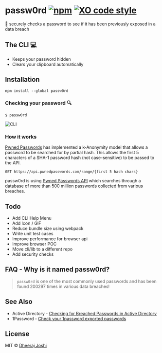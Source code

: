 # passw0rd [![npm][npm-image]][npm-url] [![XO code style][xo-image]][xo-url]

[Build Status]: [![travis][travis-image]][travis-url]
[travis-image]: https://img.shields.io/travis/djadmin/passw0rd/master.svg
[travis-url]: https://travis-ci.org/djadmin/passw0rd
[npm-image]: https://img.shields.io/npm/v/passw0rd.svg
[npm-url]: https://npmjs.org/package/passw0rd
[xo-image]: https://img.shields.io/badge/code_style-XO-5ed9c7.svg
[xo-url]: https://github.com/xojs/xo

🔑 securely checks a password to see if it has been previously exposed in a data breach

## The CLI 💻

* Keeps your password hidden
* Clears your clipboard automatically

## Installation

```npm install --global passw0rd```

### Checking your password 🔍

```$ passw0rd```

![CLI](./screenshot.png)
### How it works

[Pwned Passwords](https://www.troyhunt.com/ive-just-launched-pwned-passwords-version-2/) has implemented a k-Anonymity model that allows a password to be searched for by partial hash. This allows the first 5 characters of a SHA-1 password hash (not case-sensitive) to be passed to the API.

`GET https://api.pwnedpasswords.com/range/{first 5 hash chars}`

passw0rd is using [Pwned Passwords API](https://haveibeenpwned.com/API/v2#PwnedPasswords) which searches through a database of more than 500 million passwords collected from various breaches.

## Todo

* Add CLI Help Menu
* Add Icon / GIF
* Reduce bundle size using webpack
* Write unit test cases
* Improve performance for browser api
* Improve browser POC
* Move cli/lib to a different repo
* Add security checks

## FAQ - Why is it named passw0rd?

> `passw0rd` is one of the most commonly used passwords and has been found 200297 times in various data breaches!

## See Also

* Active Directory - [Checking for Breached Passwords in Active Directory](https://jacksonvd.com/checking-for-breached-passwords-ad-using-k-anonymity/)
* 1Password - [Check your 1password exported passwords](https://github.com/eblin/1passpwnedcheck)

## License

MIT © [Dheeraj Joshi](https://djadmin.in)
